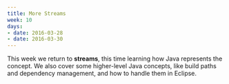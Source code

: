 ```yaml
---
title: More Streams
week: 10
days:
- date: 2016-03-28
- date: 2016-03-30
---
```


This week we return to **streams**, this time learning how Java represents the concept. We also cover some higher-level Java concepts, like build paths and dependency management, and how to handle them in Eclipse.